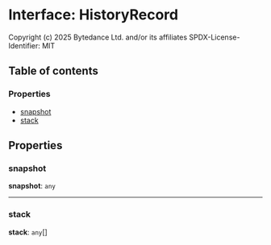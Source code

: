 # Interface: HistoryRecord

Copyright (c) 2025 Bytedance Ltd. and/or its affiliates
SPDX-License-Identifier: MIT

## Table of contents

### Properties

* [snapshot](/en/auto-docs/fixed-layout-editor/interfaces/HistoryRecord.md#snapshot)
* [stack](/en/auto-docs/fixed-layout-editor/interfaces/HistoryRecord.md#stack)

## Properties

### snapshot

**snapshot**: `any`

***

### stack

**stack**: `any`\[]
